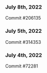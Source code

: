 ### July 8th, 2022

Commit #206135

### July 5th, 2022

Commit #314353


### July 4th, 2022

Commit #72281
